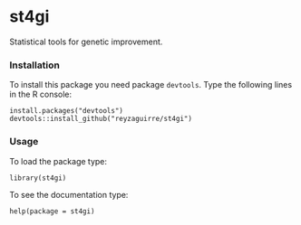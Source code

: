 st4gi
=====

Statistical tools for genetic improvement.

### Installation

To install this package you need package `devtools`. Type the following lines
in the R console:

```{r eval=F}
install.packages("devtools")
devtools::install_github("reyzaguirre/st4gi")
```

### Usage

To load the package type:

```{r eval=F}
library(st4gi)
```

To see the documentation type:

```{r eval=F}
help(package = st4gi)
```
